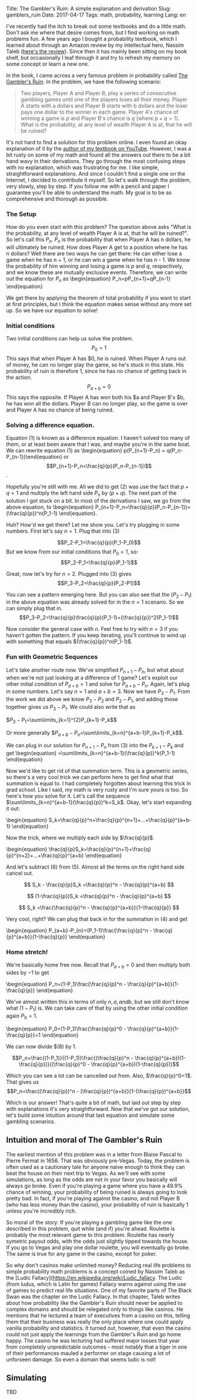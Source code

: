 Title: The Gambler's Ruin: A simple explanation and derivation
Slug: gamblers_ruin
Date: 2017-04-17
Tags: math, probability, learning
Lang: en

I've recently had the itch to break out some textbooks and do a little math. Don't ask me where that desire comes from, but I find working on math problems fun. A few years ago I bought a probability textbook, which I learned about through an Amazon review by my intellectual hero, Nassim Taleb ([here's the review](https://www.amazon.com/review/RBJX110Q38V9V)). Since then it has mainly been sitting on my book shelf, but occasionally I leaf through it and try to refresh my memory on some concept or learn a new one.

In the book, I came across a very famous problem in probability called [The Gambler's Ruin](https://en.wikipedia.org/wiki/Gambler%27s_ruin). In the problem, we have the following scenario:

> Two players, Player A and Player B, play a series of consecutive gambling games until one of the players loses all their money. Player A starts with a dollars and Player B starts with b dollars and the loser pays one dollar to the winner in each game. Player A's chance of winning a game is $p$ and Player B's chance is $q$ (where $p+q=1$). What is the probability, at any level of wealth Player A is at, that he will be ruined?

It's not hard to find a solution for this problem online. I even found an okay explanation of it by the [author of my textbook on YouTube](https://www.youtube.com/watch?v=Rr2iSKlengg&t). However, I was a bit rusty on some of my math and found all the answers out there to be a bit hand wavy in their derivations. They go through the most confusing steps with no explanation, which was frustrating for me. I like simple, straightforward explanations. And since I couldn't find a single one on the Internet, I decided to contribute it myself. So let's walk through the problem, very slowly, step by step. If you follow me with a pencil and paper I guarantee you'll be able to understand the math. My goal is to be as comprehensive and thorough as possible.

### The Setup
How do you even start with this problem? The question above asks "What is the probability, at any level of wealth Player A is at, that he will be ruined?". So let's call this $P_n$.  $P_n$ is the probability that when Player A has n dollars, he will ultimately be ruined. How does Player A get to a position where he has n dollars? Well there are two ways he can get there: He can either lose a game when he has n + 1, or he can win a game when he has n - 1. We know the probability of him winning and losing a game is $p$ and $q$, respectively, and we know these are mutually exclusive events. Therefore, we can write out the equation for $P_n$ as \begin{equation} P_n=pP_{n+1}+qP_{n-1} \end{equation}

We get there by applying the theorem of total probability if you want to start at first principles, but I think the equation makes sense without any more set up. So we have our equation to solve!

### Initial conditions
Two initial conditions can help us solve the problem. $$P_0=1$$
This says that when Player A has $0, he is ruined. When Player A runs out of money, he can no longer play the game, so he's stuck in this state. His probability of ruin is therefore 1, since he has no chance of getting back in the action. $$P_{a+b}=0$$ This says the opposite. If Player A has won both his $a and Player B's $b, he has won all the dollars. Player B can no longer play, so the game is over and Player A has no chance of being ruined.

### Solving a difference equation.

Equation $(1)$ is known as a difference equation. I haven't solved too many of them, or at least been aware that I was, and maybe you're in the same boat. We can rewrite equation $(1)$ as \begin{equation} p(P_{n+1}-P_n) = q(P_n-P_{n-1})\end{equation}
or $$P_{n+1}-P_n=\frac{q}{p}(P_n-P_{n-1})$$.

Hopefully you're still with me. All we did to get $(2)$ was use the fact that $p+q=1$ and multiply the left hand side $P_n$ by $(p+q)$. The next part of the solution I got stuck on a bit. In most of the derivations I saw, we go from the above equation, to \begin{equation} P_{n+1}-P_n=\frac{q}{p}(P_n-P_{n-1})=(\frac{q}{p})^n(P_1-1) \end{equation}.

Huh? How'd we get there? Let me show you. Let's try plugging in some numbers. First let's say $n=1$. Plug that into $(3)$

$$P_2-P_1=\frac{q}{p}(P_1-P_0)$$
But we know from our initial conditions that $P_0=1$, so:
$$P_2-P_1=\frac{q}{p}(P_1-1)$$

Great, now let's try for $n=2$. Plugged into (3) gives
$$P_3-P_2=\frac{q}{p}(P_2-P1)$$

You can see a pattern emerging here. But you can also see that the $(P_2-P_1)$ in the above equation was already solved for in the $n=1$ scenario. So we can simply plug that in.
$$P_3-P_2=\frac{q}{p}\frac{q}{p}(P_1-1)=(\frac{q}{p})^2(P_1-1)$$

Now consider the general case with $n$. Feel free to try with $n=3$ if you haven't gotten the pattern. If you keep iterating, you'll continue to wind up with something that equals $(\frac{q}{p})^n(P_1-1)$.

### Fun with Geometric Sequences

Let's take another route now. We've simplified $P_{n+1}-P_n$, but what about when we're not just looking at a difference of 1 game? Let's exploit our other initial condition of $P_{a+b}=1$ and solve for $P_{a+b}-P_n$. Again, let's plug in some numbers. Let's say $n=1$ and $a+b=3$. Now we have $P_3-P_1$. From the work we did above we know $P_3-P_2$ and $P_2-P_1$, and adding those together gives us $P_3-P_1$. We could also write that as

$$P_3-P_1=$\sum\limits_{k=1}^{2}P_{k+1}-P_k$$

Or more generally
$$P_{a+b}-P_{n}=$\sum\limits_{k=n}^{a+b-1}P_{k+1}-P_k$$.

We can plug in our solution for $P_{n+1}-P_n$ from $(3)$ into the $P_{k+1}-P_k$ and get \begin{equation} =\sum\limits_{k=n}^{a+b-1}(\frac{q}{p})^k(P_1-1) \end{equation}

Now we'd like to get rid of that summation term. This is a geometric series, so there's a very cool trick we can perform here to get find what that summation is equal to. I had completely forgotten about learning this trick in grad school. Like I said, my math is very rusty and I'm sure yours is too. So here's how you solve for it. Let's call the sequence $\sum\limits_{k=n}^{a+b-1}(\frac{q}{p})^k=S_k$. Okay, let's start expanding it out:

\begin{equation} S_k=\frac{q}{p}^n+\frac{q}{p}^{n+1}+...+\frac{q}{p}^{a+b-1} \end{equation}

Now the trick, where we multiply each side by $\frac{q}{p}$.

\begin{equation} \frac{q}{p}S_k=\frac{q}{p}^{n+1}+\frac{q}{p}^{n+2}+...+\frac{q}{p}^{a+b} \end{equation}

And let's subtract $(6)$ from $(5)$. Almost all the terms on the right hand side cancel out.

$$ S_k - \frac{q}{p}S_k =\frac{q}{p}^n - \frac{q}{p}^{a+b} $$

$$ (1-\frac{q}{p})S_k =\frac{q}{p}^n - \frac{q}{p}^{a+b} $$

$$ S_k =\frac{\frac{q}{p}^n - \frac{q}{p}^{a+b}}{1-\frac{q}{p}} $$

Very cool, right? We can plug that back in for the summation in $(4)$ and get

\begin{equation} P_{a+b}-P_{n}=(P_1-1)\frac{\frac{q}{p}^n - \frac{q}{p}^{a+b}}{1-\frac{q}{p}} \end{equation}

### Home stretch!
We're basically home free now. Recall that $P_{a+b}=0$ and then multiply both sides by $-1$ to get

\begin{equation} P_n=(1-P_1)\frac{\frac{q}{p}^n - \frac{q}{p}^{a+b}}{1-\frac{q}{p}} \end{equation}


We've almost written this in terms of only $n,a, and b$, but we still don't know what $(1-P_1)$ is. We can take care of that by using the other initial condition again $P_0=1$.

\begin{equation} P_0=(1-P_1)\frac{\frac{q}{p}^0 - \frac{q}{p}^{a+b}}{1-\frac{q}{p}}=1 \end{equation}

We can now divide $(8) by 1.

$$P_n=\frac{(1-P_1)}{(1-P_1)}\frac{(\frac{q}{p}^n - \frac{q}{p}^{a+b})(1-\frac{q}{p})}{(\frac{q}{p}^0 - \frac{q}{p}^{a+b})(1-\frac{q}{p})}$$

Which you can see a lot can be cancelled out from. Also, $\frac{q}{p}^0=1$. That gives us
$$P_n=\frac{(\frac{q}{p})^n - (\frac{q}{p})^{a+b}}{1-(\frac{q}{p})^{a+b}}$$

Which is our answer! That's quite a bit of math, but laid out step by step with explanations it's very straightforward. Now that we've got our solution, let's build some intuition around that last equation and simulate some gambling scenarios.

## Intuition and moral of The Gambler's Ruin

The earliest mention of this problem was in a letter from Blaise Pascal to Pierre Fermat in 1656. That was obviously pre-Vegas. Today, the problem is often used as a cautionary tale for anyone naive enough to think they can beat the house on their next trip to Vegas. As we'll see with some simulations, as long as the odds are not in your favor you basically will always go broke. Even if you're playing a game where you have a 49.9% chance of winning, your probability of being ruined is always going to look pretty bad. In fact, if you're playing against the casino, and not Player B (who has less money than the casino), your probability of ruin is basically 1 unless you're incredibly rich.

So moral of the story: If you're playing a gambling game like the one described in this problem, quit while (and if) you're ahead. Roulette is probably the most relevant game to this problem. Roulette has nearly symetric payout odds, with the odds just slightly tipped towards the house. If you go to Vegas and play one dollar roulette, you will eventually go broke. The same is true for any game in the casino, except for poker.

So why don't casinos make unlimited money? Reducing real life problems to simple probability math problems is a concept coined by Nassim Taleb as the [Ludic Fallacy](https://en.wikipedia.org/wiki/Ludic_fallacy. The Ludic (from ludus, which is Latin for games) Fallacy warns against using the use of games to predict real life situations. One of my favorite parts of The Black Swan was the chapter on the Ludic Fallacy. In that chapter, Taleb writes about how probability like the Gambler's Ruin should never be applied to complex domains and should be relegated only to things like casinos. He mentions that he lectured a team of executives from a casino on this, telling them that their business was really the only place where one could apply vanilla probability and statistics. It turned out, however, that even the casino could not just apply the learnings from the Gambler's Ruin and go home happy. The casino he was lecturing had suffered major losses that year from completely unpredictable outcomes - most notably that a tiger in one of their performances mauled a performer on stage causing a lot of unforseen damage. So even a domain that seems ludic is not!




## Simulating
TBD

